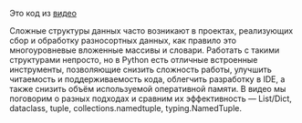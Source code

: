 Это код из [видео](https://www.youtube.com/watch?v=tsEG0WM3m_M) 

Сложные структуры данных часто возникают в проектах, реализующих сбор и обработку разносортных данных, как правило это многоуровневые вложенные массивы и словари. Работать с такими структурами непросто, но в Python есть отличные встроенные инструменты, позволяющие снизить сложность работы, улучшить читаемость и поддерживаемость кода, облегчить разработку в IDE, а также снизить объём используемой оперативной памяти. В видео мы поговорим о разных подходах и сравним их эффективность — List/Dict, dataclass, tuple, collections.namedtuple, typing.NamedTuple.
